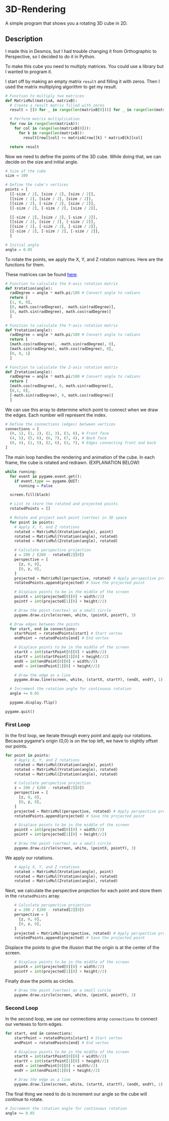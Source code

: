 # 3D-Rendering
A simple program that shows you a rotating 3D cube in 2D.

## Description
I made this in Desmos, but I had trouble changing it from Orthographic to Perspective, so I decided to do it in Python.

To make this cube you need to multiply matrices.
You could use a library but I wanted to program it.

I start off by making an empty matrix `result` and filling it with zeros.
Then I used the matrix multiplying algorithm to get my result.
```py
# Function to multiply two matrices
def MatrixMul(matrixA, matrixB):
  # Create a result matrix filled with zeros
  result = [[0 for _ in range(len(matrixB[0]))] for _ in range(len(matrixA))]

  # Perform matrix multiplication
  for row in range(len(matrixA)):
    for col in range(len(matrixB[0])):
      for k in range(len(matrixB)):
        result[row][col] += matrixA[row][k] * matrixB[k][col]

  return result

```

Now we need to define the points of the 3D cube.
While doing that, we can decide on the size and initial angle. 

```py
# Size of the cube
size = 100

# Define the cube's vertices
points = [
  [[-size / 2], [size / 2], [size / 2]],
  [[size / 2], [size / 2], [size / 2]],
  [[size / 2], [-size / 2], [size / 2]],
  [[-size / 2], [-size / 2], [size / 2]],

  [[-size / 2], [size / 2], [-size / 2]],
  [[size / 2], [size / 2], [-size / 2]],
  [[size / 2], [-size / 2], [-size / 2]],
  [[-size / 2], [-size / 2], [-size / 2]],
  ]

# Initial angle
angle = 0.05
```

To rotate the points, we apply the X, Y, and Z rotation matrices. 
Here are the functions for them.
<p>These matrices can be found <a href="https://en.wikipedia.org/wiki/Rotation_matrix" style="color: blue;">here</a>.</p>


```py
# Function to calculate the X-axis rotation matrix
def Xrotation(angle):
  radDegree = angle * math.pi/180 # Convert angle to radians
  return [
  [1, 0, 0],
  [0, math.cos(radDegree), -math.sin(radDegree)],
  [0, math.sin(radDegree), math.cos(radDegree)]
  ]

# Function to calculate the Y-axis rotation matrix
def Yrotation(angle):
  radDegree = angle * math.pi/180 # Convert angle to radians
  return [
  [math.cos(radDegree), -math.sin(radDegree), 0],
  [math.sin(radDegree), math.cos(radDegree), 0],
  [0, 0, 1]
  ]

# Function to calculate the Z-axis rotation matrix
def Zrotation(angle):
  radDegree = angle * math.pi/180 # Convert angle to radians
  return [
  [math.cos(radDegree), 0, math.sin(radDegree)],
  [0,1, 0],
  [-math.sin(radDegree), 0, math.cos(radDegree)]
  ]

```

We can use this array to determine which point to connect when we draw the edges. Each number will represent the index.

```py
# Define the connections (edges) between vertices
connections = [
  (0, 1), (1, 2), (2, 3), (3, 0), # Front face
  (4, 5), (5, 6), (6, 7), (7, 4), # Back face
  (0, 4), (1, 5), (2, 6), (3, 7), # Edges connecting front and back
]
```

The main loop handles the rendering and animation of the cube. In each frame, the cube is rotated and redrawn. (EXPLANATION BELOW)

```py
while running:
  for event in pygame.event.get():
    if event.type == pygame.QUIT:
      running = False

  screen.fill(black)

  # List to store the rotated and projected points
  rotatedPoints = []

  # Rotate and project each point (vertex) in 3D space
  for point in points:
    # Apply X, Y, and Z rotations
    rotated = MatrixMul(Xrotation(angle), point)
    rotated = MatrixMul(Yrotation(angle), rotated)
    rotated = MatrixMul(Zrotation(angle), rotated)

    # Calculate perspective projection
    z = 200 / (200 - rotated[2][0])
    perspective = [
      [z, 0, 0],
      [0, z, 0],
    ]
    projected = MatrixMul(perspective, rotated) # Apply perspective projection
    rotatedPoints.append(projected) # Save the projected point

    # Displace points to be in the middle of the screen
    pointX = int(projected[0][0] + width//2)
    pointY = int(projected[1][0] + height//2)

    # Draw the point (vertex) as a small circle
    pygame.draw.circle(screen, white, (pointX, pointY), 3)

  # Draw edges between the points
  for start, end in connections:
    startPoint = rotatedPoints[start] # Start vertex
    endPoint = rotatedPoints[end] # End vertex

    # Displace points to be in the middle of the screen
    startX = int(startPoint[0][0] + width//2)
    startY = int(startPoint[1][0] + height//2)
    endX = int(endPoint[0][0] + width//2)
    endY = int(endPoint[1][0] + height//2)

    # Draw the edge as a line
    pygame.draw.line(screen, white, (startX, startY), (endX, endY), 1)

  # Increment the rotation angle for continuous rotation
  angle += 0.05

  pygame.display.flip()

pygame.quit()
```

### First Loop
In the first loop, we iterate through every point and apply our rotations. Because pygame's origin (0,0) is on the top left, we have to slightly offset our points.

```py
for point in points:
    # Apply X, Y, and Z rotations
    rotated = MatrixMul(Xrotation(angle), point)
    rotated = MatrixMul(Yrotation(angle), rotated)
    rotated = MatrixMul(Zrotation(angle), rotated)

    # Calculate perspective projection
    z = 200 / (200 - rotated[2][0])
    perspective = [
      [z, 0, 0],
      [0, z, 0],
    ]
    projected = MatrixMul(perspective, rotated) # Apply perspective projection
    rotatedPoints.append(projected) # Save the projected point

    # Displace points to be in the middle of the screen
    pointX = int(projected[0][0] + width//2)
    pointY = int(projected[1][0] + height//2)

    # Draw the point (vertex) as a small circle
    pygame.draw.circle(screen, white, (pointX, pointY), 3)
```

We apply our rotations.

```py
    # Apply X, Y, and Z rotations
    rotated = MatrixMul(Xrotation(angle), point)
    rotated = MatrixMul(Yrotation(angle), rotated)
    rotated = MatrixMul(Zrotation(angle), rotated)
```

Next, we calculate the perspective projection for each point and store them in the `rotatedPoints` array.

```py
    # Calculate perspective projection
    z = 200 / (200 - rotated[2][0])
    perspective = [
      [z, 0, 0],
      [0, z, 0],
    ]
    projected = MatrixMul(perspective, rotated) # Apply perspective projection
    rotatedPoints.append(projected) # Save the projected point
```

Displace the points to give the illusion that the origin is at the center of the screen.

```py
    # Displace points to be in the middle of the screen
    pointX = int(projected[0][0] + width//2)
    pointY = int(projected[1][0] + height//2)
```

Finally draw the points as circles.

```py
    # Draw the point (vertex) as a small circle
    pygame.draw.circle(screen, white, (pointX, pointY), 3)
```

### Second Loop
In the second loop, we use our connections array `connections` to connect our vertexes to form edges.

```py
for start, end in connections:
    startPoint = rotatedPoints[start] # Start vertex
    endPoint = rotatedPoints[end] # End vertex

    # Displace points to be in the middle of the screen
    startX = int(startPoint[0][0] + width//2)
    startY = int(startPoint[1][0] + height//2)
    endX = int(endPoint[0][0] + width//2)
    endY = int(endPoint[1][0] + height//2)

    # Draw the edge as a line
    pygame.draw.line(screen, white, (startX, startY), (endX, endY), 1)
```

The final thing we need to do is increment our angle so the cube will continue to rotate.

```py
# Increment the rotation angle for continuous rotation
angle += 0.05
```
